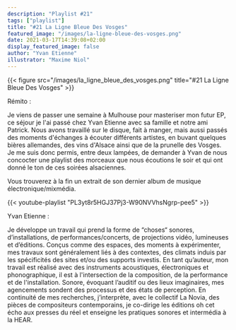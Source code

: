 ```yaml
---
description: "Playlist #21"
tags: ["playlist"]
title: "#21 La Ligne Bleue Des Vosges"
featured_image: "/images/la-ligne-bleue-des-vosges.png"
date: 2021-03-17T14:39:08+02:00
display_featured_image: false
author: "Yvan Etienne" 
illustrator: "Maxime Niol"
---
```


{{< figure src="/images/la_ligne_bleue_des_vosges.png" title="#21 La Ligne Bleue Des Vosges" >}}

Rémito :

Je viens de passer une semaine à Mulhouse pour masteriser mon futur EP, ce séjour je l'ai passé chez Yvan Etienne avec sa famille et notre ami Patrick. Nous avons travaillé sur le disque, fait à manger, mais aussi passés des moments d'échanges à écouter différents artistes, en buvant quelques bières allemandes, des vins d'Alsace ainsi que de la prunelle des Vosges.
Je me suis donc permis, entre deux lampées, de demander à Yvan de nous concocter une playlist des morceaux que nous écoutions le soir et qui ont donné le ton de ces soirées alsaciennes.

Vous trouverez à la fin un extrait de son dernier album de musique électronique/mixmédia.


{{< youtube-playlist "PL3yt8r5HGJ37Pj3-W90NVVhsNgrp-pee5" >}}


Yvan Etienne :

Je développe un travail qui prend la forme de “choses“ sonores, d’installations, de performances/concerts, de projections vidéo, lumineuses et d’éditions.
Conçus comme des espaces, des moments à expérimenter, mes travaux sont généralement liés à des contextes, des climats induis par les spécificités des sites et/ou des supports investis.
En tant qu’auteur, mon travail est réalisé avec des instruments acoustiques, électroniques et phonographique, il est à l'intersection de la composition, de la performance et de l'installation.
Sonore, évoquant l’auditif ou des lieux imaginaires, mes agencements sondent des processus et des états de perception.
En continuité de mes recherches, j’interprète, avec le collectif La Novia, des pièces de compositeurs contemporains, je co-dirige les éditions oh cet écho aux presses du réel et enseigne les pratiques sonores et intermédia à la HEAR.